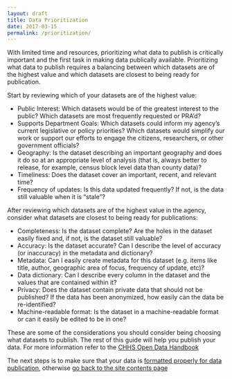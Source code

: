 ```yaml
---
layout: draft
title: Data Prioritization
date: 2017-03-15
permalink: /prioritization/
---
```


With limited time and resources, prioritizing what data to publish is critically important and the first task in making data publically available. Prioritizing what data to publish requires a balancing between which datasets are of the highest value and which datasets are closest to being ready for publication. 

Start by reviewing which of your datasets are of the highest value: 
- Public Interest: Which datasets would be of the greatest interest to the public? Which datasets are most frequently requested or PRA’d? 
- Supports Department Goals: Which datasets could inform my agency’s current legislative or policy priorities? Which datasets would simplify our work or support our efforts to engage the citizens, researchers, or other government officials?
- Geography: Is the dataset describing an important geography and does it do so at an appropriate level of analysis (that is, always better to release, for example, census block level data than county data)? 
- Timeliness: Does the dataset cover an important, recent, and relevant time?
- Frequency of updates: Is this data updated frequently? If not, is the data still valuable when it is “stale”?

After reviewing which datasets are of the highest value in the agency, consider what datasets are closest to being ready for publications: 
- Completeness: Is the dataset complete? Are the holes in the dataset easily fixed and, if not, is the dataset still valuable?
- Accuracy: Is the dataset accurate? Can I describe the level of accuracy (or inaccuracy) in the metadata and dictionary? 
- Metadata: Can I easily create metadata for this dataset (e.g. items like title, author, geographic area of focus, frequency of update, etc)? 
- Data dictionary: Can I describe every column in the dataset and the values that are contained within it? 
- Privacy: Does the dataset contain private data that should not be published? If the data has been anonymized, how easily can the data be re-identified? 
- Machine-readable format: Is the dataset in a machine-readable format or can it easily be edited to be in one? 

These are some of the considerations you should consider being choosing what datasets to publish. The rest of this guide will help you publish your data. For more information refer to the [CHHS Open Data Handbook](https://chhsdata.github.io/opendatahandbook/)

The next steps is to make sure that your data is [formatted properly for data publication](../101), otherwise [go back to the site contents page](../)